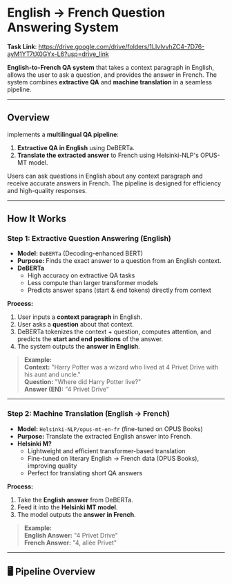 #  English → French Question Answering System

**Task Link**: https://drive.google.com/drive/folders/1LIvIvvhZC4-7D76-ayM1YT7tX0GYx-L6?usp=drive_link

**English-to-French QA system** that takes a context paragraph in English, allows the user to ask a question, and provides the answer in French. The system combines **extractive QA** and **machine translation** in a seamless pipeline.

---

##  Overview
implements a **multilingual QA pipeline**:

1. **Extractive QA in English** using DeBERTa.  
2. **Translate the extracted answer** to French using Helsinki-NLP's OPUS-MT model.

Users can ask questions in English about any context paragraph and receive accurate answers in French. The pipeline is designed for efficiency and high-quality responses.

---

##  How It Works

### **Step 1: Extractive Question Answering (English)**
- **Model:** `DeBERTa` (Decoding-enhanced BERT)  
- **Purpose:** Finds the exact answer to a question from an English context.  
- **DeBERTa**
  - High accuracy on extractive QA tasks  
  - Less compute than larger transformer models  
  - Predicts answer spans (start & end tokens) directly from context  

**Process:**
1. User inputs a **context paragraph** in English.  
2. User asks a **question** about that context.  
3. DeBERTa tokenizes the context + question, computes attention, and predicts the **start and end positions** of the answer.  
4. The system outputs the **answer in English**.

> **Example:**  
> **Context:** "Harry Potter was a wizard who lived at 4 Privet Drive with his aunt and uncle."  
> **Question:** "Where did Harry Potter live?"  
> **Answer (EN):** "4 Privet Drive"

---

### **Step 2: Machine Translation (English → French)**
- **Model:** `Helsinki-NLP/opus-mt-en-fr` (fine-tuned on OPUS Books)  
- **Purpose:** Translate the extracted English answer into French.  
- **Helsinki M?**
  - Lightweight and efficient transformer-based translation  
  - Fine-tuned on literary English → French data (OPUS Books), improving quality  
  - Perfect for translating short QA answers  

**Process:**
1. Take the **English answer** from DeBERTa.  
2. Feed it into the **Helsinki MT model**.  
3. The model outputs the **answer in French**.

> **Example:**  
> **English Answer:** "4 Privet Drive"  
> **French Answer:** "4, allée Privet"

---

## 🖥 Pipeline Overview

